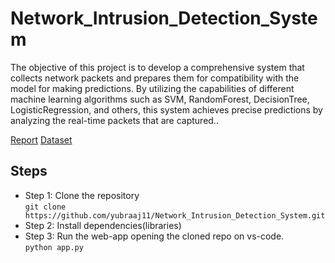 # Network_Intrusion_Detection_System
The objective of this project is to develop a comprehensive system that collects network packets and prepares them for compatibility with the model for making predictions. By utilizing the capabilities of different machine learning algorithms such as SVM, RandomForest, DecisionTree, LogisticRegression, and others, this system achieves precise predictions by analyzing the real-time packets that are captured..

[Report](https://github.com/yubraaj11/Network_Intrusion_Detection_System/blob/master/Document/NIDS%20MAJOR%20FINAL.pdf)
[Dataset](https://www.kaggle.com/datasets/sampadab17/network-intrusion-detection)
## Steps
* Step 1: Clone the repository  
`git clone https://github.com/yubraaj11/Network_Intrusion_Detection_System.git`
* Step 2: Install dependencies(libraries)
* Step 3: Run the web-app opening the cloned repo on vs-code.   
`python app.py`
